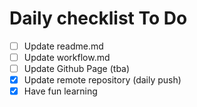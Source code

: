 # Daily checklist To Do
- [ ] Update readme.md
- [ ] Update workflow.md
- [ ] Update Github Page (tba)
- [x] Update remote repository (daily push)
- [x] Have fun learning